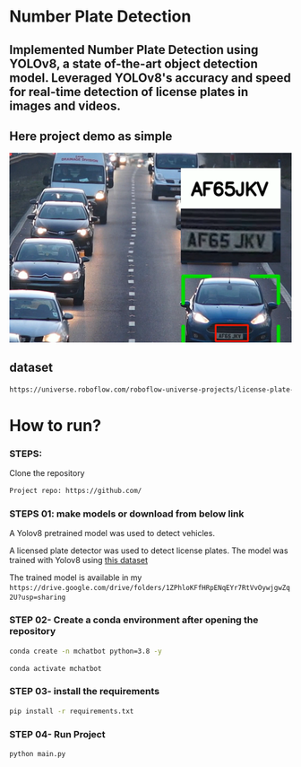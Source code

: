 # Number Plate Detection
## Implemented Number Plate Detection using YOLOv8, a state of-the-art object detection model. Leveraged YOLOv8's accuracy and speed for real-time detection of license plates in images and videos.
## Here project demo as simple

![Image 1](images/workingImages.png)

## dataset
```bash
https://universe.roboflow.com/roboflow-universe-projects/license-plate-recognition-rxg4e/dataset/4
```

# How to run?
### STEPS:

Clone the repository

```bash
Project repo: https://github.com/
```
### STEPS 01: make models or download from below link

A Yolov8 pretrained model was used to detect vehicles.

A licensed plate detector was used to detect license plates. The model was trained with Yolov8 using [this dataset](https://universe.roboflow.com/roboflow-universe-projects/license-plate-recognition-rxg4e/dataset/4)

The trained model is available in my ```https://drive.google.com/drive/folders/1ZPhloKFfHRpENqEYr7RtVvOywjgwZq2U?usp=sharing ```

### STEP 02- Create a conda environment after opening the repository

```bash
conda create -n mchatbot python=3.8 -y
```

```bash
conda activate mchatbot
```

### STEP 03- install the requirements
```bash
pip install -r requirements.txt
```
### STEP 04- Run Project
```bash
python main.py
```
